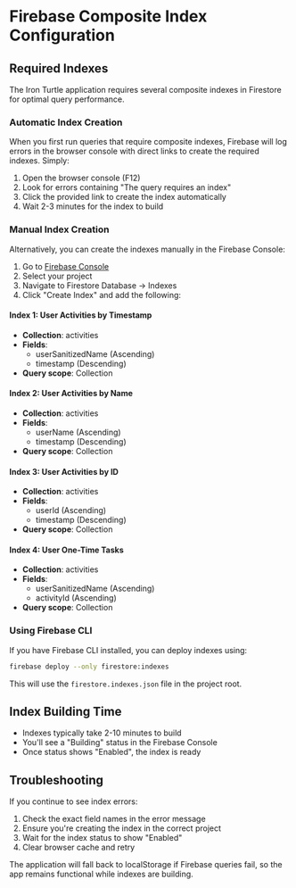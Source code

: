 # Firebase Composite Index Configuration

## Required Indexes

The Iron Turtle application requires several composite indexes in Firestore for optimal query performance. 

### Automatic Index Creation

When you first run queries that require composite indexes, Firebase will log errors in the browser console with direct links to create the required indexes. Simply:

1. Open the browser console (F12)
2. Look for errors containing "The query requires an index"
3. Click the provided link to create the index automatically
4. Wait 2-3 minutes for the index to build

### Manual Index Creation

Alternatively, you can create the indexes manually in the Firebase Console:

1. Go to [Firebase Console](https://console.firebase.google.com)
2. Select your project
3. Navigate to Firestore Database → Indexes
4. Click "Create Index" and add the following:

#### Index 1: User Activities by Timestamp
- **Collection**: activities
- **Fields**:
  - userSanitizedName (Ascending)
  - timestamp (Descending)
- **Query scope**: Collection

#### Index 2: User Activities by Name
- **Collection**: activities
- **Fields**:
  - userName (Ascending)
  - timestamp (Descending)
- **Query scope**: Collection

#### Index 3: User Activities by ID
- **Collection**: activities
- **Fields**:
  - userId (Ascending)
  - timestamp (Descending)
- **Query scope**: Collection

#### Index 4: User One-Time Tasks
- **Collection**: activities
- **Fields**:
  - userSanitizedName (Ascending)
  - activityId (Ascending)
- **Query scope**: Collection

### Using Firebase CLI

If you have Firebase CLI installed, you can deploy indexes using:

```bash
firebase deploy --only firestore:indexes
```

This will use the `firestore.indexes.json` file in the project root.

## Index Building Time

- Indexes typically take 2-10 minutes to build
- You'll see a "Building" status in the Firebase Console
- Once status shows "Enabled", the index is ready

## Troubleshooting

If you continue to see index errors:
1. Check the exact field names in the error message
2. Ensure you're creating the index in the correct project
3. Wait for the index status to show "Enabled"
4. Clear browser cache and retry

The application will fall back to localStorage if Firebase queries fail, so the app remains functional while indexes are building.